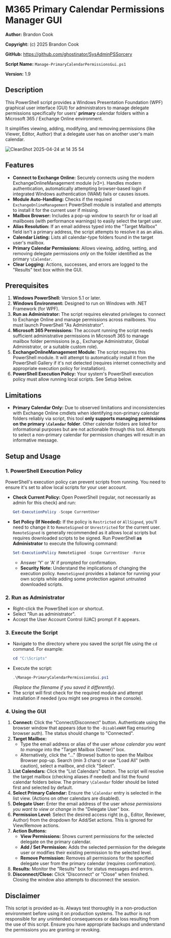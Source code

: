 # M365 Primary Calendar Permissions Manager GUI

**Author:** Brandon Cook 

**Copyright:** (c) 2025 Brandon Cook

**GitHub:** https://github.com/ghostinator/SysAdminPSSorcery

**Script Name:** `Manage-PrimaryCalendarPermissionsGui.ps1` 

**Version:** 1.9

## Description

This PowerShell script provides a Windows Presentation Foundation (WPF) graphical user interface (GUI) for administrators to manage delegate permissions specifically for users' **primary** calendar folders within a Microsoft 365 / Exchange Online environment.

It simplifies viewing, adding, modifying, and removing permissions (like Viewer, Editor, Author) that a delegate user has on another user's main calendar.

![CleanShot 2025-04-24 at 14 35 54](https://github.com/user-attachments/assets/2c686991-5df4-44bd-bf29-9ac94b67e529)


## Features

* **Connect to Exchange Online:** Securely connects using the modern ExchangeOnlineManagement module (v3+). Handles modern authentication, automatically attempting browser-based login if integrated Windows authentication (WAM) fails or causes issues.
* **Module Auto-Handling:** Checks if the required `ExchangeOnlineManagement` PowerShell module is installed and attempts to install it for the current user if missing.
* **Mailbox Browser:** Includes a pop-up window to search for or load all mailboxes (with performance warnings) to easily select the target user.
* **Alias Resolution:** If an email address typed into the "Target Mailbox" field isn't a primary address, the script attempts to resolve it as an alias.
* **Calendar Listing:** Lists all calendar-type folders found in the target user's mailbox.
* **Primary Calendar Permissions:** Allows viewing, adding, setting, and removing delegate permissions *only* on the folder identified as the primary `\Calendar`.
* **Clear Logging:** Actions, successes, and errors are logged to the "Results" text box within the GUI.

## Prerequisites

1.  **Windows PowerShell:** Version 5.1 or later.
2.  **Windows Environment:** Designed to run on Windows with .NET Framework (for WPF).
3.  **Run as Administrator:** The script requires elevated privileges to connect to Exchange Online and manage permissions across mailboxes. You must launch PowerShell "As Administrator".
4.  **Microsoft 365 Permissions:** The account running the script needs sufficient administrative permissions in Microsoft 365 to manage mailbox folder permissions (e.g., Exchange Administrator, Global Administrator, or a suitable custom role).
5.  **ExchangeOnlineManagement Module:** The script requires this PowerShell module. It will attempt to automatically install it from the PowerShell Gallery if it's not detected (requires internet connectivity and appropriate execution policy for installation).
6.  **PowerShell Execution Policy:** Your system's PowerShell execution policy must allow running local scripts. See Setup below.

## Limitations

* **Primary Calendar Only:** Due to observed limitations and inconsistencies with Exchange Online cmdlets when identifying non-primary calendar folders reliably via script, this tool **only supports managing permissions on the primary `\Calendar` folder**. Other calendar folders are listed for informational purposes but are not actionable through this tool. Attempts to select a non-primary calendar for permission changes will result in an informative message.

## Setup and Usage

### 1. PowerShell Execution Policy

PowerShell's execution policy can prevent scripts from running. You need to ensure it's set to allow local scripts for your user account.

* **Check Current Policy:** Open PowerShell (regular, not necessarily as admin for this check) and run:
    ```powershell
    Get-ExecutionPolicy -Scope CurrentUser
    ```
* **Set Policy (If Needed):** If the policy is `Restricted` or `AllSigned`, you'll need to change it to `RemoteSigned` or `Unrestricted` for the current user. `RemoteSigned` is generally recommended as it allows local scripts but requires downloaded scripts to be signed. Run PowerShell **as Administrator** to execute the following command:
    ```powershell
    Set-ExecutionPolicy RemoteSigned -Scope CurrentUser -Force
    ```
    * Answer 'Y' or 'A' if prompted for confirmation.
    * **Security Note:** Understand the implications of changing the execution policy. `RemoteSigned` provides a balance for running your own scripts while adding some protection against untrusted downloaded scripts.

### 2. Run as Administrator

* Right-click the PowerShell icon or shortcut.
* Select "Run as administrator".
* Accept the User Account Control (UAC) prompt if it appears.

### 3. Execute the Script

* Navigate to the directory where you saved the script file using the `cd` command. For example:
    ```powershell
    cd "C:\Scripts"
    ```
* Execute the script:
    ```powershell
    .\Manage-PrimaryCalendarPermissionsGui.ps1
    ```
    *(Replace the filename if you saved it differently).*
* The script will first check for the required module and attempt installation if needed (you might see progress in the console).

### 4. Using the GUI

1.  **Connect:** Click the "Connect/Disconnect" button. Authenticate using the browser window that appears (due to the `-DisableWAM` flag ensuring browser auth). The status should change to "Connected".
2.  **Target Mailbox:**
    * Type the email address or alias of the user *whose calendar you want to manage* into the "Target Mailbox (Owner)" box.
    * Alternatively, click the "..." (Browse) button to open the Mailbox Browser pop-up. Search (min 3 chars) or use "Load All" (with caution), select a mailbox, and click "Select".
3.  **List Calendars:** Click the "List Calendars" button. The script will resolve the target mailbox (checking aliases if needed) and list the found calendar folders below. The primary `\Calendar` folder should be listed first and selected by default.
4.  **Select Primary Calendar:** Ensure the `\Calendar` entry is selected in the list view. (Actions on other calendars are disabled).
5.  **Delegate User:** Enter the email address of the user *whose permissions you want to view or change* in the "Delegate User" box.
6.  **Permission Level:** Select the desired access right (e.g., Editor, Reviewer, Author) from the dropdown for Add/Set actions. This is ignored for View/Remove actions.
7.  **Action Buttons:**
    * **View Permissions:** Shows current permissions for the selected delegate on the primary calendar.
    * **Add / Set Permission:** Adds the selected permission for the delegate user or modifies their existing permission to the selected level.
    * **Remove Permission:** Removes all permissions for the specified delegate user from the primary calendar (requires confirmation).
8.  **Results:** Monitor the "Results" box for status messages and errors.
9.  **Disconnect/Close:** Click "Disconnect" or "Close" when finished. Closing the window also attempts to disconnect the session.

## Disclaimer

This script is provided as-is. Always test thoroughly in a non-production environment before using it on production systems. The author is not responsible for any unintended consequences or data loss resulting from the use of this script. Ensure you have appropriate backups and understand the permissions you are granting or revoking.
